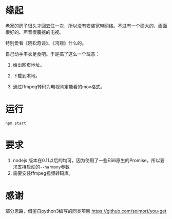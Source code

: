 # 缘起

老家的房子很久才回去住一次，所以没有安装宽带网络。不过有一个硕大的、画面很好的、声音很震撼的电视。

特别爱看《晓松奇谈》、《鸿观》什么的。

自己动手丰衣足食吧。于是搞了这么一个玩意：

1. 给出网页地址。

2. 下载到本地。

3. 通过ffmpeg转码为电视肯定能看的mov格式。

# 运行

```npm start```

# 要求

1. nodejs 版本在0.11以后的均可，因为使用了一些ES6原生的Promise，所以要求支持启动的```--harmony```参数
2. 需要安装ffmpeg视频转码库。


# 感谢
部分思路，借鉴自python3编写的同类项目 https://github.com/soimort/you-get

